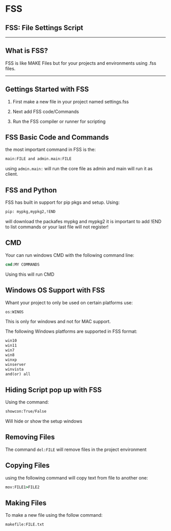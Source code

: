 # FSS
## FSS: File Settings Script
------------------------
## What is FSS?
FSS is like MAKE Files but for your projects and environments using .fss files.

------------------------
## Gettings Started with FSS

1) First make a new file in your project named settings.fss

2) Next add FSS code/Commands

3) Run the FSS compiler or runner for scripting 

## FSS Basic Code and Commands
 the most important command in FSS is the:
 ```cmd
 main:FILE and admin.main:FILE
 ```
 using ``admin.main:`` will run the core file as admin and main will run it as client. 

## FSS and Python

FSS has built in support for pip pkgs and setup. Using:
```cmd
pip: mypkg,mypkg2,!END
```
will download the packafes mypkg and mypkg2 it is important to add !END to list commands or your last file will not register!

## CMD 

Your can run windows CMD with the following command line:
```cmd
cmd:MY COMMANDS
```
Using this will run CMD 

## Windows OS Support with FSS

Whant your project to only be used on certain platforms use:
```cmd
os:WINOS
```
This is only for windows and not for MAC support.

The following Windows platforms are supported in FSS format:
```cmd
win10
win11
win7
win8
winxp
winserver
winvista
and(or) all
```

## Hiding Script pop up with FSS

Using the command:
```cmd 
showcon:True/False
```
Will hide or show the setup windows

## Removing Files
 The command ```del:FILE``` will remove files in the project environment

## Copying Files 
using the following command will copy text from file to another one:
```cmd
mov:FILE1>FILE2
```

## Making Files

To make a new file using the follow command: 
```cmd
makefile:FILE.txt
```
